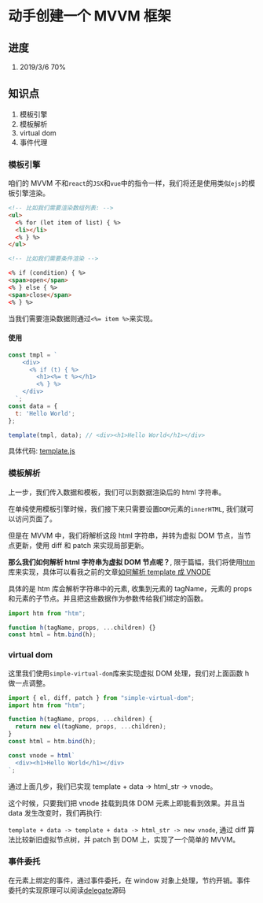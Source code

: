 # 动手创建一个 MVVM 框架

## 进度

1. 2019/3/6 70%

## 知识点

1. 模板引擎
2. 模板解析
3. virtual dom
4. 事件代理

### 模板引擎

咱们的 MVVM 不和`react`的`JSX`和`vue`中的指令一样，我们将还是使用类似`ejs`的模板引擎渲染。

```html
<!-- 比如我们需要渲染数组列表: -->
<ul>
  <% for (let item of list) { %>
  <li></li>
  <% } %>
</ul>

<!-- 比如我们需要条件渲染 -->

<% if (condition) { %>
<span>open</span>
<% } else { %>
<span>close</span>
<% } %>
```

当我们需要渲染数据则通过`<%= item %>`来实现。

#### 使用

```js
const tmpl = `
    <div>
      <% if (t) { %>
        <h1><%= t %></h1>
        <% } %>
    </div>
  `;
const data = {
  t: 'Hello World';
};

template(tmpl, data); // <div><h1>Hello World</h1></div>
```

具体代码: [template.js](./template/template.js)

### 模板解析

上一步，我们传入数据和模板，我们可以到数据渲染后的 html 字符串。

在单纯使用模板引擎时候，我们接下来只需要设置`DOM`元素的`innerHTML`, 我们就可以访问页面了。

但是在 MVVM 中，我们将解析这段 html 字符串，并转为虚拟 DOM 节点，当节点更新，使用 diff 和 patch 来实现局部更新。

**那么我们如何解析 html 字符串为虚拟 DOM 节点呢？**, 限于篇幅，我们将使用[htm](https://github.com/developit/htm)库来实现，具体可以看我之前的文章[如何解析 template 成 VNODE](https://maczyt.github.io/2019/03/02/%E5%A6%82%E4%BD%95%E8%A7%A3%E6%9E%90template%E6%88%90VNODE/)

具体的是 htm 库会解析字符串中的元素, 收集到元素的 tagName，元素的 props 和元素的子节点。并且把这些数据作为参数传给我们绑定的函数。

```js
import htm from "htm";

function h(tagName, props, ...children) {}
const html = htm.bind(h);
```

### virtual dom

这里我们使用`simple-virtual-dom`库来实现虚拟 DOM 处理，我们对上面函数 h 做一点调整。

```js
import { el, diff, patch } from "simple-virtual-dom";
import htm from "htm";

function h(tagName, props, ...children) {
  return new el(tagName, props, ...children);
}
const html = htm.bind(h);

const vnode = html`
  <div><h1>Hello World</h1></div>
`;
```

通过上面几步，我们已实现 template + data -> html_str -> vnode。

这个时候，只要我们把 vnode 挂载到具体 DOM 元素上即能看到效果。并且当 data 发生改变时，我们再执行:

`template + data -> template + data -> html_str -> new vnode`, 通过 diff 算法比较新旧虚拟节点树，并 patch 到 DOM 上，实现了一个简单的 MVVM。

### 事件委托

在元素上绑定的事件，通过事件委托，在 window 对象上处理，节约开销。事件委托的实现原理可以阅读[delegate](https://www.npmjs.com/package/delegate)源码
